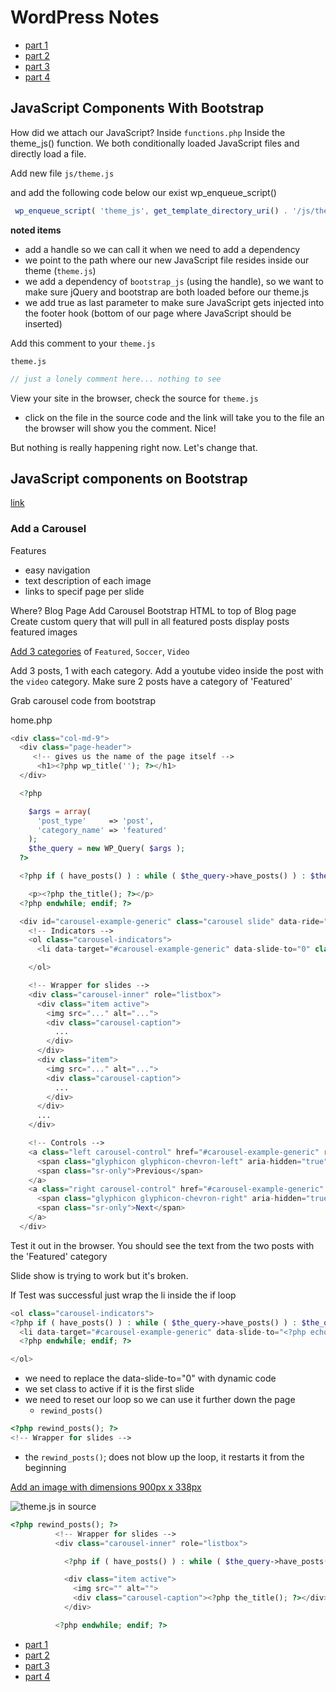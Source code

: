 # WordPress Notes

* [part 1](https://github.com/kingluddite/web-dev-notes/blob/master/wordpress/bootstrap-wordpress-part-1.md)
* [part 2](https://github.com/kingluddite/web-dev-notes/blob/master/wordpress/bootstrap-wordpress-part-2.md)
* [part 3](https://github.com/kingluddite/web-dev-notes/blob/master/wordpress/bootstrap-wordpress-part-3.md)
* [part 4](https://github.com/kingluddite/web-dev-notes/blob/master/wordpress/bootstrap-wordpress-part-4.md)

## JavaScript Components With Bootstrap

How did we attach our JavaScript?
Inside `functions.php`
Inside the theme_js() function.
We both conditionally loaded JavaScript files and directly load a file.

Add new file `js/theme.js`

and add the following code below our exist wp_enqueue_script()

```javascript
 wp_enqueue_script( 'theme_js', get_template_directory_uri() . '/js/theme.js', array('jquery', 'bootstrap_js'), '', true );
```

**noted items**

* add a handle so we can call it when we need to add a dependency
* we point to the path where our new JavaScript file resides inside our theme (`theme.js`)
* we add a dependency of `bootstrap_js` (using the handle), so we want to make sure jQuery and bootstrap are both loaded before our theme.js
* we add true as last parameter to make sure JavaScript gets injected into the footer hook (bottom of our page where JavaScript should be inserted)

Add this comment to your `theme.js`

`theme.js`

```javascript
// just a lonely comment here... nothing to see
```

View your site in the browser, check the source for `theme.js`
* click on the file in the source code and the link will take you to the file an the browser will show you the comment. Nice!

But nothing is really happening right now. Let's change that.

## JavaScript components on Bootstrap
[link](http://getbootstrap.com/javascript/)

### Add a Carousel
Features
* easy navigation
* text description of each image
* links to specif page per slide

Where?
Blog Page
Add Carousel Bootstrap HTML to top of Blog page
Create custom query that will pull in all featured posts
display posts featured images

[Add 3 categories](https://i.imgur.com/ZJq0pdY.png) of `Featured`, `Soccer`, `Video`

Add 3 posts, 1 with each category. Add a youtube video inside the post with the `video` category.
Make sure 2 posts have a category of 'Featured'

Grab carousel code from bootstrap

home.php

```php
<div class="col-md-9">
  <div class="page-header">
     <!-- gives us the name of the page itself -->
      <h1><?php wp_title(''); ?></h1>
  </div>

  <?php

    $args = array(
      'post_type'     => 'post',
      'category_name' => 'featured'
    );
    $the_query = new WP_Query( $args );
  ?>

  <?php if ( have_posts() ) : while ( $the_query->have_posts() ) : $the_query->the_post(); ?>

    <p><?php the_title(); ?></p>
  <?php endwhile; endif; ?>

  <div id="carousel-example-generic" class="carousel slide" data-ride="carousel">
    <!-- Indicators -->
    <ol class="carousel-indicators">
      <li data-target="#carousel-example-generic" data-slide-to="0" class="active"></li>

    </ol>

    <!-- Wrapper for slides -->
    <div class="carousel-inner" role="listbox">
      <div class="item active">
        <img src="..." alt="...">
        <div class="carousel-caption">
          ...
        </div>
      </div>
      <div class="item">
        <img src="..." alt="...">
        <div class="carousel-caption">
          ...
        </div>
      </div>
      ...
    </div>

    <!-- Controls -->
    <a class="left carousel-control" href="#carousel-example-generic" role="button" data-slide="prev">
      <span class="glyphicon glyphicon-chevron-left" aria-hidden="true"></span>
      <span class="sr-only">Previous</span>
    </a>
    <a class="right carousel-control" href="#carousel-example-generic" role="button" data-slide="next">
      <span class="glyphicon glyphicon-chevron-right" aria-hidden="true"></span>
      <span class="sr-only">Next</span>
    </a>
  </div>
```

Test it out in the browser. You should see the text from the two posts with the 'Featured' category

Slide show is trying to work but it's broken.

If Test was successful just wrap the li inside the if loop

```php
<ol class="carousel-indicators">
<?php if ( have_posts() ) : while ( $the_query->have_posts() ) : $the_query->the_post(); ?>
  <li data-target="#carousel-example-generic" data-slide-to="<?php echo $the_query->current_post; ?>" class="<?php if( $the_query->current_post == 0 ):?>active<?php endif; ?>"></li>
  <?php endwhile; endif; ?>

</ol>
```

* we need to replace the data-slide-to="0" with dynamic code
* we set class to active if it is the first slide
* we need to reset our loop so we can use it further down the page
    - `rewind_posts()`

```php
<?php rewind_posts(); ?>
<!-- Wrapper for slides -->
```

* the `rewind_posts()`; does not blow up the loop, it restarts it from the beginning



[Add an image with dimensions 900px x 338px](http://www.douglasmcc.co.uk/wp-content/uploads/2011/12/model-comp.jpg)



![theme.js in source](https://i.imgur.com/3sBNajz.png)

```php
<?php rewind_posts(); ?>
          <!-- Wrapper for slides -->
          <div class="carousel-inner" role="listbox">

            <?php if ( have_posts() ) : while ( $the_query->have_posts() ) : $the_query->the_post(); ?>

            <div class="item active">
              <img src="" alt="">
              <div class="carousel-caption"><?php the_title(); ?></div>
            </div>

          <?php endwhile; endif; ?>
```

* [part 1](https://github.com/kingluddite/web-dev-notes/blob/master/wordpress/bootstrap-wordpress-part-1.md)
* [part 2](https://github.com/kingluddite/web-dev-notes/blob/master/wordpress/bootstrap-wordpress-part-2.md)
* [part 3](https://github.com/kingluddite/web-dev-notes/blob/master/wordpress/bootstrap-wordpress-part-3.md)
* [part 4](https://github.com/kingluddite/web-dev-notes/blob/master/wordpress/bootstrap-wordpress-part-4.md)
